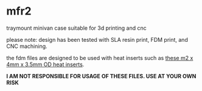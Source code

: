 # mfr2
 traymount minivan case suitable for 3d printing and cnc

please note: design has been tested with SLA resin print, FDM print, and CNC machining.

the fdm files are designed to be used with heat inserts such as [these m2 x 4mm x 3.5mm OD heat inserts](https://www.amazon.com/gp/product/B09MCWWL9L/ref=ppx_yo_dt_b_search_asin_title?ie=UTF8&psc=1).

**I AM NOT RESPONSIBLE FOR USAGE OF THESE FILES. USE AT YOUR OWN RISK**
